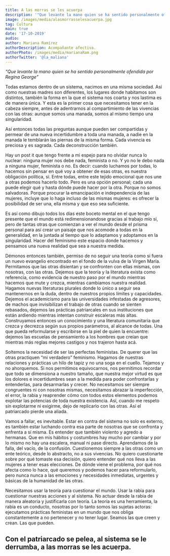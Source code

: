 ```yaml
---
title: A las morras se les acuerpa
description: '"Que levante la mano quien se ha sentido personalmente ofendida por Regina George"'
image: /images/media/alasmorrasselesacuerpa.jpg
tag: Cultura
main: true
date: '17-10-2019'
audio:
author: Mariana Ramírez
authorDescription: Acompañante afectiva.
authorPhoto: /images/media/marianaRam.png
authorTwitter: '@la_maliana'
---
```


*“Que levante la mano quien se ha sentido personalmente ofendida por Regina George”*

Todas estamos dentro de un sistema, nacimos en una misma sociedad. Así como nuestras madres son diferentes, los lugares donde habitamos son distintos, también la forma en la que el sistema nos coarta y nos lastima es de manera única. Y esta es la primer cosa que necesitamos tener en la cabeza siempre, antes de adentrarnos al compartimiento de las vivencias con las otras: aunque somos una manada, somos al mismo tiempo una singularidad. 

Así entonces todas las preguntas aunque pueden ser compartidas y permear de una nueva incertidumbre a toda una manada, a nadie en la manada le temblarán las piernas de la misma forma. Cada vivencia es preciosa y es sagrada. Cada deconstrucción también.

Hay un post it que tengo frente a mi espejo para no olvidar nunca lo nuclear: ninguna mujer nos debe nada, feminista o no. Y yo no le debo nada a ninguna mujer, feminista o no. Es decir: cuando luchamos por todas, lo hacemos sin pensar en qué voy a obtener de esas otras, es nuestra obligación política, sí. Entre todas, entre este tejido emocional que nos une a otras podemos hacerlo todo. Pero es una opción personal; cada una puede elegir qué y hasta dónde puede hacer por la otra. Porque no somos salvadoras. Porque procurar la emancipación e independencia de las mujeres, incluye que lo haga incluso de las mismas mujeres: es ofrecer la posibilidad de ser una, ella misma y que eso sea suficiente.

Es así como dibujo todos los días este boceto mental en el que tengo presente que el mundo está redimensionandose gracias al trabajo mío sí, pero de tantas otras que comienzan a ver el mundo desde el prisma personal para así crear un paisaje que nos acomode a todas en la generalidad, en la juntada al tiempo que lo adaptamos y adoptamos en la singularidad. Hacer del feminismo este espacio donde hacemos y pensamos una nueva realidad que sea a nuestra medida. 

Démonos entonces también, permiso de no seguir una teoría como si fuera un nuevo evangelio encontrado en el fondo de la vulva de la Virgen María. Permitamos que las otras disientan y se confronten con ellas mismas, con nosotras, con las otras. Dejemos que la teoría y la literatura exista como referencia, como evidencia de nuestro paso por el mundo mientras hacemos que mute y crezca, mientras cambiamos nuestra realidad. Hagamos nuevas literaturas plurales donde lo único a seguir sea mantenernos en la duda, dentro de nuestros propios límites y capacidades. Dejemos el academicismo para las universidades infestadas de agresores, de machos que invisibilizan el trabajo de otras cuando se sienten rebasados, dejemos las prácticas patriarcales en sus instituciones que están ardiendo mientras intentan construir escaleras más altas. Construyamos entonces un conocimiento y una literatura comunitaria que crezca y decrezca según sus propios parámetros, al alcance de todas. Una que pueda reformularse y escribirse en la piel de quien la encuentre: dejemos las escuelas de pensamiento a los hombres que creían que mientras más reglas mejores castigos y nos trajeron hasta acá.

Soltemos la necesidad de ser las perfectas feministas. De querer que las otras practiquen “mi verdadero” feminismo. Hagamos de nuestras relaciones y prácticas un hilo de tapiz y no una soga en el cuello. Tejamos y no ahorquemos. Si nos permitimos equivocarnos, nos permitimos recordar que todo se dimensiona a nuestro tamaño, que nuestra mejor virtud es que los dolores e incertidumbres sean a la medida para poder confrontarlas y entenderlas, para desarmarlas y crecer. No necesitamos ser siempre congruentes ni con nosotras mismas, necesitamos abrazar la imperfección, el error, la rabia y reaprender cómo con todos estos elementos podemos explotar las potencias de toda nuestra existencia.
Así, cuando me respeto sin explotarme ni exigirme, dejo de replicarlo con las otras.
Así el patriarcado pierde una aliada.

Vamos a fallar, es inevitable. Estar en contra del sistema no solo es externo, es también estar luchando contra esa parte de nosotras que se confronta y enfrenta a sí misma. Es entender que también violento y agredo a hermanas. Que en mis hábitos y costumbres hay mucho por cambiar y por lo mismo no hay una escalera, manual ni pase directo. Aprendamos de la falla, del vacío, de la confusión. Cuestionemos siempre a las otras como un ente teórico, desde lo abstracto, no a sus vivencias. No quiero cuestionarte sobre por qué tomaste esa decisión, quiero entender qué nos lleva a las mujeres a tener esas elecciones. De dónde viene el problema, por qué nos afecta como lo hace, qué queremos y podemos hacer para reformularlo, pero nunca nunca a las emociones y necesidades inmediatas, urgentes y básicas de la humanidad de las otras.

Necesitamos usar la teoría para cuestionar el mundo. Usar la rabia para cuestionar nuestras acciones y al sistema. No actuar desde la rabia de manera aleatoria y justificarla con teoría. La teoría es una herramienta, la rabia es un conducto, nosotras por lo tanto somos las sujetas actoras: ejecutamos prácticas feministas en un mundo que nos obliga constantemente a no pertenecer y no tener lugar. Seamos las que creen y crean. Las que pueden.


## **Con el patriarcado se pelea, al sistema se le derrumba, a las morras se les acuerpa.**
